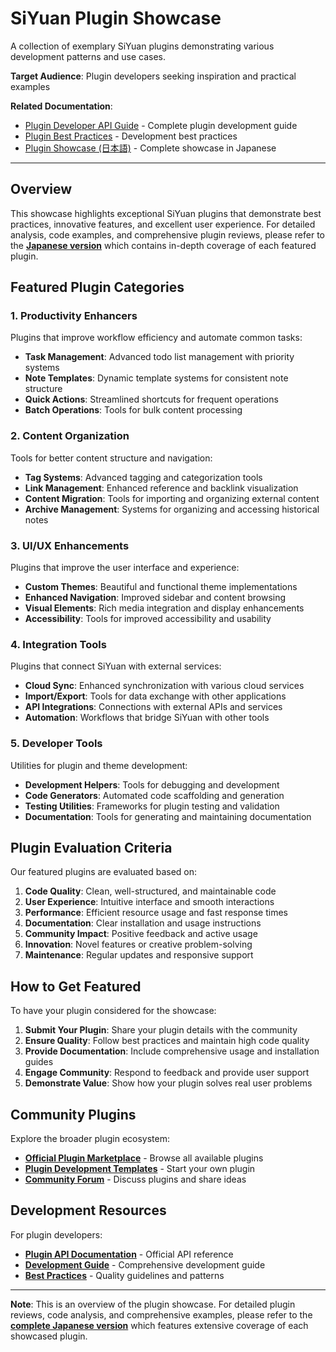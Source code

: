 # SiYuan Plugin Showcase

A collection of exemplary SiYuan plugins demonstrating various development patterns and use cases.

**Target Audience**: Plugin developers seeking inspiration and practical examples

**Related Documentation**:
- [Plugin Developer API Guide](API_PLUGIN_DEVELOPERS.md) - Complete plugin development guide
- [Plugin Best Practices](PLUGIN_BEST_PRACTICES.md) - Development best practices
- [Plugin Showcase (日本語)](PLUGIN_SHOWCASE_ja_JP.md) - Complete showcase in Japanese

---

## Overview

This showcase highlights exceptional SiYuan plugins that demonstrate best practices, innovative features, and excellent user experience. For detailed analysis, code examples, and comprehensive plugin reviews, please refer to the **[Japanese version](PLUGIN_SHOWCASE_ja_JP.md)** which contains in-depth coverage of each featured plugin.

## Featured Plugin Categories

### 1. Productivity Enhancers
Plugins that improve workflow efficiency and automate common tasks:
- **Task Management**: Advanced todo list management with priority systems
- **Note Templates**: Dynamic template systems for consistent note structure
- **Quick Actions**: Streamlined shortcuts for frequent operations
- **Batch Operations**: Tools for bulk content processing

### 2. Content Organization
Tools for better content structure and navigation:
- **Tag Systems**: Advanced tagging and categorization tools
- **Link Management**: Enhanced reference and backlink visualization
- **Content Migration**: Tools for importing and organizing external content
- **Archive Management**: Systems for organizing and accessing historical notes

### 3. UI/UX Enhancements
Plugins that improve the user interface and experience:
- **Custom Themes**: Beautiful and functional theme implementations
- **Enhanced Navigation**: Improved sidebar and content browsing
- **Visual Elements**: Rich media integration and display enhancements
- **Accessibility**: Tools for improved accessibility and usability

### 4. Integration Tools
Plugins that connect SiYuan with external services:
- **Cloud Sync**: Enhanced synchronization with various cloud services
- **Import/Export**: Tools for data exchange with other applications
- **API Integrations**: Connections with external APIs and services
- **Automation**: Workflows that bridge SiYuan with other tools

### 5. Developer Tools
Utilities for plugin and theme development:
- **Development Helpers**: Tools for debugging and development
- **Code Generators**: Automated code scaffolding and generation
- **Testing Utilities**: Frameworks for plugin testing and validation
- **Documentation**: Tools for generating and maintaining documentation

## Plugin Evaluation Criteria

Our featured plugins are evaluated based on:

1. **Code Quality**: Clean, well-structured, and maintainable code
2. **User Experience**: Intuitive interface and smooth interactions
3. **Performance**: Efficient resource usage and fast response times
4. **Documentation**: Clear installation and usage instructions
5. **Community Impact**: Positive feedback and active usage
6. **Innovation**: Novel features or creative problem-solving
7. **Maintenance**: Regular updates and responsive support

## How to Get Featured

To have your plugin considered for the showcase:

1. **Submit Your Plugin**: Share your plugin details with the community
2. **Ensure Quality**: Follow best practices and maintain high code quality
3. **Provide Documentation**: Include comprehensive usage and installation guides
4. **Engage Community**: Respond to feedback and provide user support
5. **Demonstrate Value**: Show how your plugin solves real user problems

## Community Plugins

Explore the broader plugin ecosystem:

- **[Official Plugin Marketplace](https://github.com/siyuan-note/bazaar)** - Browse all available plugins
- **[Plugin Development Templates](https://github.com/siyuan-note/plugin-sample)** - Start your own plugin
- **[Community Forum](https://liuyun.io/)** - Discuss plugins and share ideas

## Development Resources

For plugin developers:

- **[Plugin API Documentation](https://github.com/siyuan-note/petal)** - Official API reference
- **[Development Guide](API_PLUGIN_DEVELOPERS.md)** - Comprehensive development guide
- **[Best Practices](PLUGIN_BEST_PRACTICES.md)** - Quality guidelines and patterns

---

**Note**: This is an overview of the plugin showcase. For detailed plugin reviews, code analysis, and comprehensive examples, please refer to the **[complete Japanese version](PLUGIN_SHOWCASE_ja_JP.md)** which features extensive coverage of each showcased plugin.